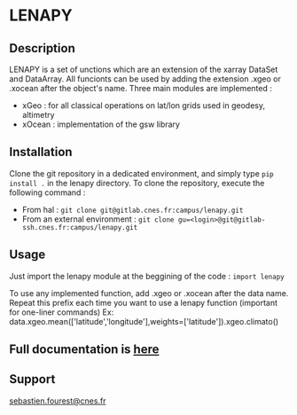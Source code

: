 # LENAPY

## Description
LENAPY is a set of unctions which are an extension of the xarray DataSet and DataArray. All funcionts can be used by adding the extension .xgeo or .xocean after the object's name. Three main modules are implemented :
 * xGeo : for all classical operations on lat/lon grids used in geodesy, altimetry
 * xOcean : implementation of the gsw library


## Installation
Clone the git repository in a dedicated environment, and simply type ``pip install .`` in the lenapy directory.
To clone the repository, execute the following command :
 * From hal :
 ``git clone git@gitlab.cnes.fr:campus/lenapy.git``
 * From an external environment :
 ``git clone gu=<login>@git@gitlab-ssh.cnes.fr:campus/lenapy.git``

## Usage
Just import the lenapy module at the beggining of the code :
``
import lenapy
``

To use any implemented function, add .xgeo or .xocean after the data name. Repeat this prefix each time you want to use a lenapy function (important for one-liner commands)
Ex:
data.xgeo.mean(['latitude','longitude'],weights=['latitude']).xgeo.climato()

## Full documentation is [here](doc/index.html)


## Support
sebastien.fourest@cnes.fr

